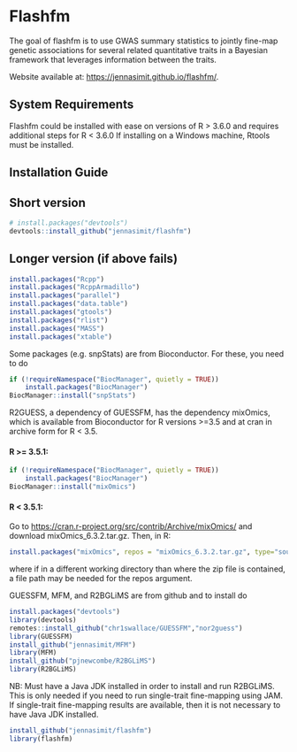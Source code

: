 
<!-- README.md is generated from README.Rmd. Please edit that file -->



# Flashfm

<!-- badges: start -->
<!-- badges: end -->

The goal of flashfm is to use GWAS summary statistics to jointly fine-map genetic associations for several 
related quantitative traits in a Bayesian framework that leverages information between the traits. 

Website available at: https://jennasimit.github.io/flashfm/.


## System Requirements

Flashfm could be installed with ease on versions of R > 3.6.0 and requires additional steps for R < 3.6.0
If installing on a Windows machine, Rtools must be installed.

## Installation Guide

## Short version

``` r
# install.packages("devtools")
devtools::install_github("jennasimit/flashfm")
```

## Longer version (if above fails)

``` r
install.packages("Rcpp")
install.packages("RcppArmadillo")
install.packages("parallel")
install.packages("data.table")
install.packages("gtools")
install.packages("rlist")
install.packages("MASS")
install.packages("xtable")
```

Some packages (e.g. snpStats) are from Bioconductor. For these, you need to do
``` r
if (!requireNamespace("BiocManager", quietly = TRUE))
    install.packages("BiocManager")
BiocManager::install("snpStats")
```

R2GUESS, a dependency of GUESSFM, has the dependency mixOmics, which is available from Bioconductor for R versions >=3.5 and at cran in archive form for R < 3.5.

#### R >= 3.5.1:
``` r
if (!requireNamespace("BiocManager", quietly = TRUE))
    install.packages("BiocManager")
BiocManager::install("mixOmics")     
```

#### R < 3.5.1:

Go to https://cran.r-project.org/src/contrib/Archive/mixOmics/ and download mixOmics_6.3.2.tar.gz. Then, in R:
``` r
install.packages("mixOmics", repos = "mixOmics_6.3.2.tar.gz", type="source")
```

where if in a different working directory than where the zip file is contained, a file path may be needed for the repos argument.

GUESSFM, MFM, and R2BGLiMS are from github and to install do

``` r
install.packages("devtools")
library(devtools)
remotes::install_github("chr1swallace/GUESSFM","nor2guess")
library(GUESSFM)  
install_github("jennasimit/MFM")
library(MFM)  
install_github("pjnewcombe/R2BGLiMS")
library(R2BGLiMS)
```

NB: Must have a Java JDK installed in order to install and run R2BGLiMS. This is only needed if you need to run single-trait fine-mapping using JAM. 
If single-trait fine-mapping results are available, then it is not necessary to have Java JDK installed.

``` r
install_github("jennasimit/flashfm")
library(flashfm)
```

